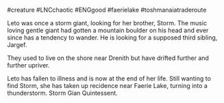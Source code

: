 #creature #LNCchaotic #ENGgood #faerielake #toshmanaiatraderoute 

Leto was once a storm giant, looking for her brother, Storm. The music loving gentle giant had gotten a mountain boulder on his head and ever since has a tendency to wander. He is looking for a supposed third sibling, Jargef.

They used to live on the shore near Drenith but have drifted further and further upriver. 

Leto has fallen to illness and is now at the end of her life. Still wanting to find Storm, she has taken up recidence near Faerie Lake, turning into a thunderstorm. Storm Gian Quintessent.


